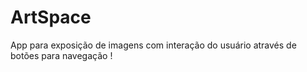 # ArtSpace
 App para exposição de imagens com interação do usuário através de botões para navegação
! [](Media_221106_204515.gif)
